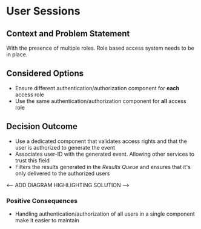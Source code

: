 # User Sessions

## Context and Problem Statement
With the presence of multiple roles. Role based access system needs to be in place. 

## Considered Options
* Ensure different authentication/authorization component for <b>each</b> access role
* Use the same authentication/authorization component for <b>all</b> access role

## Decision Outcome
* Use a dedicated component that validates access rights and that the user is authorized to generate the event
* Associates user-ID with the generated event. Allowing other services to trust this field
* Filters the results generated in the <i>Results Queue</i> and ensures that it's only delivered to the authorized users

<-- ADD DIAGRAM HIGHLIGHTING SOLUTION -->


### Positive Consequences

* Handling authentication/authorization of all users in a single component make it easier to maintain

